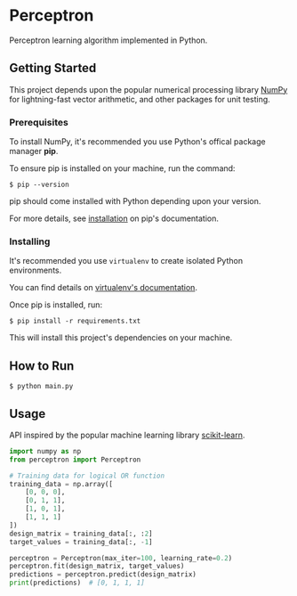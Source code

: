 # Perceptron
Perceptron learning algorithm implemented in Python.

## Getting Started
This project depends upon the popular numerical processing library [NumPy](http://www.numpy.org/) for lightning-fast vector arithmetic, and other packages for unit testing.

### Prerequisites

To install NumPy, it's recommended you use Python's offical package manager **pip**.

To ensure pip is installed on your machine, run the command:

```
$ pip --version
```

pip should come installed with Python depending upon your version.

For more details, see [installation](https://pip.pypa.io/en/stable/installing/)
on pip's documentation.

### Installing
It's recommended you use `virtualenv` to create isolated Python environments.

You can find details on [virtualenv's documentation](https://virtualenv.pypa.io/en/stable/).

Once pip is installed, run:

```
$ pip install -r requirements.txt
```

This will install this project's dependencies on your machine.

## How to Run

```
$ python main.py
```

## Usage
API inspired by the popular machine learning library
[scikit-learn](http://scikit-learn.org/stable/modules/generated/sklearn.linear_model.Perceptron.html).

```python
import numpy as np
from perceptron import Perceptron

# Training data for logical OR function
training_data = np.array([
    [0, 0, 0],
    [0, 1, 1],
    [1, 0, 1],
    [1, 1, 1]
])
design_matrix = training_data[:, :2]
target_values = training_data[:, -1]

perceptron = Perceptron(max_iter=100, learning_rate=0.2)
perceptron.fit(design_matrix, target_values)
predictions = perceptron.predict(design_matrix)
print(predictions)  # [0, 1, 1, 1]
```
